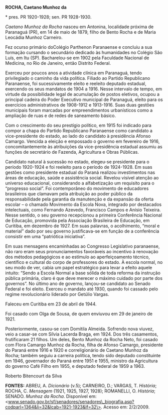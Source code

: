 **ROCHA, Caetano Munhoz da**

\* pres. PR 1920-1928; sen. PR 1928-1930.

*Caetano Munhoz da Rocha* nasceu em Antonina, localidade próxima de
Paranaguá (PR), em 14 de maio de 1879, filho de Bento Rocha e de Maria
Leocádia Munhoz Carneiro.

Fez ocurso primário doColégio Parthenon Paranaense e concluiu a sua
formação cursando o secundário dedicado às humanidades no Colégio São
Luís, em Itu (SP). Bacharelou-se em 1902 pela Faculdade Nacional de
Medicina, no Rio de Janeiro, então Distrito Federal.

Exerceu por poucos anos a atividade clínica em Paranaguá, tendo
privilegiado o caminho da vida política. Filiado ao Partido Republicano
Paranaense, foi sucessivamente eleito e reeleito deputado estadual,
exercendo os seus mandatos de 1904 a 1916. Nesse intervalo de tempo, em
virtude da possibilidade legal de acumulação de postos eletivos, ocupou
a principal cadeira do Poder Executivo municipal de Paranaguá, eleito
para os exercícios administrativos de 1908-1912 e 1913-1916. Suas duas
gestões municipais foram marcadas por empreendimentos urbanísticos como
a ampliação de ruas e de redes de saneamento básico.

Com o crescimento do seu prestígio político, em 1915 foi indicado para
compor a chapa do Partido Republicano Paranaense como candidato a
vice-presidente do estado, ao lado do candidato à presidência Afonso
Camargo. Vencida a eleição e empossado o governo em fevereiro de 1916,
concomitantemente às atribuições da vice-presidência estadual assumiu as
funções de secretário de Fazenda, Agricultura e Obras Públicas.

Candidato natural à sucessão no estado, elegeu-se presidente para o
período 1920-1924 e foi reeleito para o período de 1924-1928. Em suas
gestões como presidente estadual do Paraná realizou investimentos nas
áreas de educação, saúde e assistência social. Revelou visível atenção
ao universo educacional, considerando a alfabetização um requisito para
o “progresso social”. Foi contemporâneo do movimento de educadores
brasileiros que clamavam pela atribuição ao poder público da
responsabilidade pela garantia da manutenção e da expansão da oferta
escolar – o chamado Movimento da Escola Nova, integrado por destacados
intelectuais, como Fernando Azevedo, Francisco Campos e Anísio Teixeira.
Nesse sentido, o seu governo recepcionou a primeira Conferência Nacional
de Educação, promovida pela Associação Brasileira de Educação, em
Curitiba, em dezembro de 1927. Em suas palavras, o acolhimento, “moral e
material” dado por seu governo justificava-se em função de a conferência
consistir em uma “patriótica iniciativa”.

Em suas mensagens encaminhadas ao Congresso Legislativo paranaense, não
raro eram seus pronunciamentos favoráveis ao incentivo à renovação dos
métodos pedagógicos e ao estímulo ao aperfeiçoamento técnico, científico
e cultural do corpo de professores do estado. À escola normal, no seu
modo de ver, cabia um papel estratégico para levar a efeito aquele
intuito: “Sendo a Escola Normal a base sólida de toda reforma da
instrução pública primária, claro é que deve merecer o máximo cuidado
por parte dos governos”. No último ano de governo, lançou-se candidato
ao Senado Federal e foi eleito. Exerceu o mandato até 1930, quando foi
cassado pelo regime revolucionário liderado por Getúlio Vargas.

Faleceu em Curitiba em 23 de abril de 1944.

Foi casado com Olga de Sousa, de quem enviuvou em 29 de janeiro de 1921.

Posteriormente, casou-se com Domitila Almeida. Sofrendo nova viuvez,
veio a casar-se com Sílvia Lacerda Braga, em 1924. Dos três casamentos,
frutificaram 21 filhos. Um deles, Bento Munhoz da Rocha Neto, foi casado
com Flora Camargo Munhoz da Rocha, filha de Afonso Camargo, presidente
do Paraná entre 1916 e 1920 e correligionário de Caetano Munhoz da
Rocha; também seguiu a carreira política, tendo sido deputado
constituinte em 1946, governador do Paraná entre 1951 e 1955, ministro
da Agricultura do governo Café Filho em 1955, e deputado federal de 1959
a 1963.

Roberto Bitencourt da Silva

**FONTES:** ABREU, A. *Dicionário* (v.5); CARNEIRO, D.; VARGAS, T.
*História*; ROCHA, C. *Mensagem* (1921, 1925, 1927, 1928); ROMANELLI, O.
*História*; SENADO. *Munhoz da Rocha*. Disponível
em:\<www.senado.gov.br/sf/senadores/senadores\_biografia.asp?codparl=1364&li=32&lcab=1921-1923&lf=32\>.
Acesso em: 2/2/2009.
